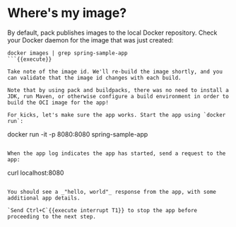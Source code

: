 # Where's my image?

By default, pack publishes images to the local Docker repository. Check your Docker daemon for the image that was just created:
```
docker images | grep spring-sample-app
```{{execute}}

Take note of the image id. We'll re-build the image shortly, and you can validate that the image id changes with each build.

Note that by using pack and buildpacks, there was no need to install a JDK, run Maven, or otherwise configure a build environment in order to build the OCI image for the app!

For kicks, let's make sure the app works. Start the app using `docker run`:
```
docker run -it -p 8080:8080 spring-sample-app
```{{execute}}

When the app log indicates the app has started, send a request to the app:
```
curl localhost:8080
```{{execute T2}}

You should see a _"hello, world"_ response from the app, with some additional app details.

`Send Ctrl+C`{{execute interrupt T1}} to stop the app before proceeding to the next step.
